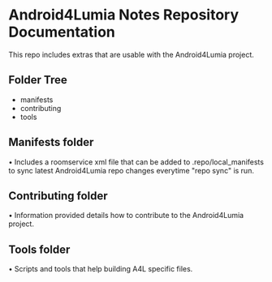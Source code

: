 Android4Lumia Notes Repository Documentation
=============
This repo includes extras that are usable with the Android4Lumia project.

## Folder Tree

* manifests
* contributing
* tools

## Manifests folder

• Includes a roomservice xml file that can be added to .repo/local_manifests to sync latest Android4Lumia repo
changes everytime "repo sync" is run.

## Contributing folder

• Information provided details how to contribute to the Android4Lumia project.

## Tools folder

• Scripts and tools that help building A4L specific files.
